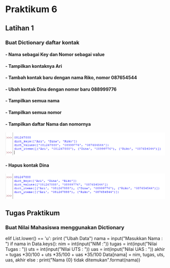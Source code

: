  # Praktikum 6
 ## Latihan 1
 
 ### Buat Dictionary daftar kontak
 #### - Nama sebagai Key dan Nomor sebagai value
 #### - Tampilkan kontaknya Ari
 #### - Tambah kontak baru dengan nama Riko, nomor 087654544
 #### - Ubah kontak Dina dengan nomor baru 088999776
 #### - Tampilkan semua nama
 #### - Tampilkan semua nomor
 #### - Tampilkan daftar Nama dan nomornya

![gambar1](gambar/prak6_1.png)

#### - Hapus kontak Dina

![gambar1](gambar/prak6_2.png)

## Tugas Praktikum

### Buat Nilai Mahasiswa menggunakan Dictionary
elif List.lower() == 'u':
        print ("Ubah Data")
        nama = input("Masukkan Nama  : ")
        if nama in Data.keys():
            nim = int(input("NIM            :"))
            tugas = int(input("Nilai Tugas    : "))
            uts = int(input("NIlai UTS      : "))
            uas = int(input("Nilai UAS      : "))
            akhir = tugas *30/100 + uts *35/100 + uas *35/100
            Data[nama] = nim, tugas, uts, uas, akhir
        else :
            print("Nama {0} tidak ditemukan".format(nama))
